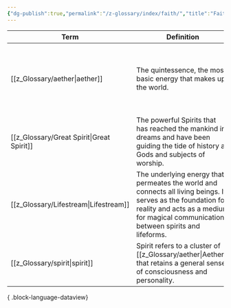 ```yaml
---
{"dg-publish":true,"permalink":"/z-glossary/index/faith/","title":"Faith","contentClasses":"h-line hr-no-icon","tags":["GlossaryIndex/Topic"],"dgShowInlineTitle":true,"noteIcon":""}
---
```



| Term                                         | Definition                                                                                                                                                                                           | Topic                                                                                                                                                 | Aliases                                                                                 |
| -------------------------------------------- | ---------------------------------------------------------------------------------------------------------------------------------------------------------------------------------------------------- | ----------------------------------------------------------------------------------------------------------------------------------------------------- | --------------------------------------------------------------------------------------- |
| [[z_Glossary/aether\|aether]]             | The quintessence, the most basic energy that makes up the world.                                                                                                                                     | <ul><li>[[z_Glossary/Index/Faith.md\\|Faith]]</li><li>[[z_Glossary/Index/Magic.md\\|Magic]]</li></ul>                                                 | aether, aether energy, energy, spiritual energy, spirit energy, quintessence, Qi, Prana |
| [[z_Glossary/Great Spirit\|Great Spirit]] | The powerful Spirits that has reached the mankind in dreams and have been guiding the tide of history as Gods and subjects of worship.                                                               | <ul><li>[[z_Glossary/Index/Faith.md\\|Faith]]</li></ul>                                                                                               | God, Spirit, Deity, Holy Spirit, Divinity, Astral                                       |
| [[z_Glossary/Lifestream\|Lifestream]]     | The underlying energy that permeates the world and connects all living beings. It serves as the foundation for reality and acts as a medium for magical communication between spirits and lifeforms. | <ul><li>[[z_Glossary/Index/Faith.md\\|Faith]]</li><li>[[z_Glossary/Index/Magic.md\\|Magic]]</li></ul>                                                 | Astral Sea, River of Memeory, Astral Current, Beyond, Source                            |
| [[z_Glossary/spirit\|spirit]]             | Spirit refers to a cluster of [[z_Glossary/aether\|Aether]] that retains a general sense of consciousness and personality.                                                                                              | <ul><li>[[z_Glossary/Index/Faith.md\\|Faith]]</li><li>[[z_Glossary/Index/Magic.md\\|Magic]]</li><li>[[z_Glossary/Index/Occult.md\\|Occult]]</li></ul> | spirit                                                                                  |

{ .block-language-dataview}
